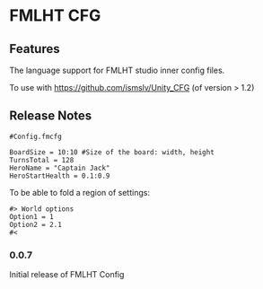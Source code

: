 # FMLHT CFG

## Features

The language support for FMLHT studio inner config files.

To use with https://github.com/ismslv/Unity_CFG (of version > 1.2)

## Release Notes

```
#Config.fmcfg

BoardSize = 10:10 #Size of the board: width, height
TurnsTotal = 128
HeroName = "Captain Jack"
HeroStartHealth = 0.1:0.9
```

To be able to fold a region of settings:

```
#> World options
Option1 = 1
Option2 = 2.1
#<
```



### 0.0.7

Initial release of FMLHT Config